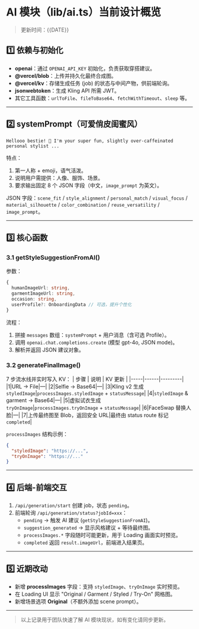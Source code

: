 # AI 模块（lib/ai.ts）当前设计概览

> 更新时间：{{DATE}}

## 1️⃣ 依赖与初始化

- **openai**：通过 `OPENAI_API_KEY` 初始化，负责获取穿搭建议。
- **@vercel/blob**：上传并持久化最终合成图。
- **@vercel/kv**：存储生成任务 (job) 的状态与中间产物，供前端轮询。
- **jsonwebtoken**：生成 Kling API 所需 JWT。
- 其它工具函数：`urlToFile`、`fileToBase64`、`fetchWithTimeout`、`sleep` 等。

---

## 2️⃣ systemPrompt（可爱俏皮闺蜜风）

```
Hellooo bestie! 💖 I'm your super fun, slightly over-caffeinated personal stylist ...
```

特点：
1. 第一人称 + emoji，语气活泼。
2. 说明用户需提供：人像、服饰、场景。
3. 要求输出固定 8 个 JSON 字段（中文，`image_prompt` 为英文）。

JSON 字段：`scene_fit` / `style_alignment` / `personal_match` / `visual_focus` / `material_silhouette` / `color_combination` / `reuse_versatility` / `image_prompt`。

---

## 3️⃣ 核心函数

### 3.1 getStyleSuggestionFromAI()

参数：
```ts
{
  humanImageUrl: string,
  garmentImageUrl: string,
  occasion: string,
  userProfile?: OnboardingData // 可选，提升个性化
}
```
流程：
1. 拼接 `messages` 数组：`systemPrompt` + 用户消息（含可选 Profile）。
2. 调用 `openai.chat.completions.create` (模型 gpt-4o, JSON mode)。
3. 解析并返回 JSON 建议对象。

### 3.2 generateFinalImage()

7 步流水线并实时写入 KV：
| 步骤 | 说明 | KV 更新 |
|-----|------|---------|
|1|URL → File|—|
|2|Selfie → Base64|—|
|3|Kling v2 生成 `styledImage`|`processImages.styledImage` + `statusMessage`|
|4|`styledImage` & garment → Base64|—|
|5|虚拟试衣生成 `tryOnImage`|`processImages.tryOnImage` + `statusMessage`|
|6|FaceSwap 替换人脸|—|
|7|上传最终图至 Blob，返回安全 URL|最终由 status route 标记 `completed`|

`processImages` 结构示例：
```json
{
  "styledImage": "https://...",
  "tryOnImage": "https://..."
}
```

---

## 4️⃣ 后端-前端交互

1. `/api/generation/start` 创建 job，状态 `pending`。
2. 前端轮询 `/api/generation/status?jobId=xxx`：
   - `pending` → 触发 AI 建议 (`getStyleSuggestionFromAI`)。
   - `suggestion_generated` → 显示风格建议 + 等待最终图。
   - `processImages.*` 字段随时可能更新，用于 Loading 画面实时预览。
   - `completed` 返回 `result.imageUrl`，前端进入结果页。

---

## 5️⃣ 近期改动

- 新增 **processImages** 字段：支持 `styledImage`、`tryOnImage` 实时预览。
- 在 Loading UI 显示 "Original / Garment / Styled / Try-On" 网格图。
- 新增场景选项 **Original**（不额外添加 scene prompt）。

---

> 以上记录用于团队快速了解 AI 模块现状，如有变化请同步更新。

